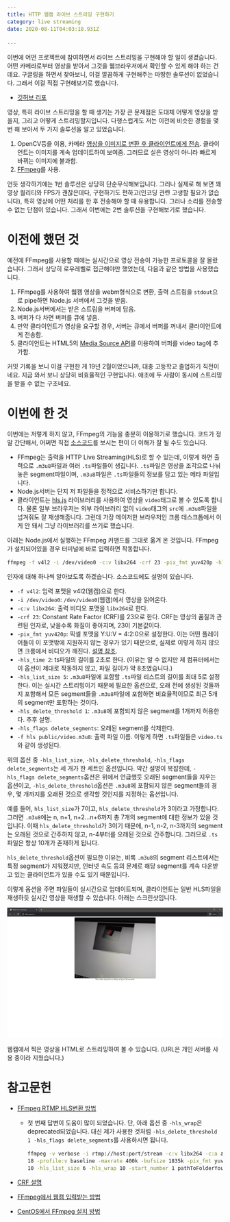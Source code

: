 ```yaml
---
title: HTTP 웹캠 라이브 스트리밍 구현하기
category: live streaming
date: 2020-08-11T04:03:18.931Z

---
```

이번에 어떤 프로젝트에 참여하면서 라이브 스트리밍을 구현해야 할 일이 생겼습니다. 어떤 카메라로부터 영상을 받아서 그것을 웹브라우저에서 확인할 수 있게 해야 하는 건데요. 구글링을 하면서 찾아보니, 이걸 깔끔하게 구현해주는 마땅한 솔루션이 없었습니다. 그래서 이걸 직접 구현해보기로 했습니다.

- [깃허브 리포](https://github.com/unknownpgr/node-webcam-streaming)

영상, 특히 라이브 스트리밍을 할 때 생기는 가장 큰 문제점은 도대체 어떻게 영상을 받을지, 그리고 어떻게 스트리밍할지입니다. 다행스럽게도 저는 이전에 비슷한 경험을 몇 번 해 보아서 두 가지 솔루션을 알고 있었습니다.

1. OpenCV등을 이용, 카메라 <u>영상을 이미지로 변환 후 클라이언트에게 전송</u>. 클라이언트는 이미지를 계속 업데이트하여 보여줌. 그러므로 실은 영상이 아니라 빠르게 바뀌는 이미지에 불과함.
2. <u>[FFmpeg](https://ffmpeg.org/)</u>를 사용.

언듯 생각하기에는 1번 솔루션은 상당히 단순무식해보입니다. 그러나 실제로 해 보면 꽤 영상 퀄리티와 FPS가 괜찮은데다, 구현하기도 편하고(인코딩 관련 고생할 필요가 없습니다), 특히 영상에 어떤 처리를 한 후 전송해야 할 때 유용합니다. 그러나 소리를 전송할 수 없는 단점이 있습니다. 그래서 이번에는 2번 솔루션을 구현해보기로 했습니다.

# 이전에 했던 것

예전에 FFmpeg를 사용할 때에는 실시간으로 영상 전송이 가능한 프로토콜을 잘 몰랐습니다. 그래서 상당히 로우레벨로 접근해야만 했었는데, 다음과 같은 방법을 사용했습니다.

1. FFmpeg를 사용하여 웹캠 영상을 webm형식으로 변환, 출력 스트림을 `stdout`으로 pipe하면 Node.js 서버에서 그것을 받음.
2. Node.js서버에서는 받은 스트림을 버퍼에 담음.
3. 버퍼가 다 차면 버퍼를 큐에 넣음.
4. 만약 클라이언트가 영상을 요구할 경우, 서버는 큐에서 버퍼를 꺼내서 클라이언트에게 전송함.
5. 클라이언트는 HTML5의 [Media Source API](https://developer.mozilla.org/en-US/docs/Web/API/MediaSource)를 이용하여 버퍼를 video tag에 추가함.

커밋 기록을 보니 이걸 구현한 게 19년 2월이었으니까, 대충 고등학교 졸업하기 직전이네요. 지금 와서 보니 상당히 비효율적인 구현입니다. 애초에 두 사람이 동시에 스트리밍을 받을 수 없는 구조네요.

# 이번에 한 것

이번에는 저렇게 하지 않고, FFmpeg의 기능을 충분히 이용하기로 했습니다. 코드가 정말 간단해서, 어쩌면 직접 [소스코드](https://github.com/unknownpgr/node-webcam-streaming/blob/master/index.js)를 보시는 편이 더 이해가 잘 될 수도 있습니다.

- FFmpeg는 출력을 HTTP Live Streaming(HLS)로 할 수 있는데, 이렇게 하면 출력으로 `.m3u8`파일과 여러 `.ts`파일들이 생깁니다. `.ts`파일은 영상을 조각으로 나눠놓은 segment파일이며, `.m3u8`파일은 `.ts`파일들의 정보를 담고 있는 메타 파일입니다.
- Node.js서버는 단지 저 파일들을 정적으로 서비스하기만 합니다.
- 클라이언트는 [hls.js](https://github.com/video-dev/hls.js#getting-started) 라이브러리를 사용하여 영상을 `video`태그로 볼 수 있도록 합니다. 물론 일부 브라우저는 외부 라이브러리 없이 `video`태그의 `src`에 `.m3u8`파일을 넘겨줘도 잘 재생해줍니다. 그런데 가장 메이저한 브라우저인 크롬 데스크톱에서 이게 안 돼서 그냥 라이브러리를 쓰기로 했습니다.

아래는 Node.js에서 실행하는 FFmpeg 커맨드를 그대로 옮겨 온 것입니다. FFmpeg가 설치되어있을 경우 터미널에 바로 입력하면 작동합니다.

```bash
ffmpeg -f v4l2 -i /dev/video0 -c:v libx264 -crf 23 -pix_fmt yuv420p -hls_time 2 -hls_list_size 5 -hls_delete_threshold 1 -hls_flags delete_segments -f hls public/video.m3u8
```

인자에 대해 하나씩 알아보도록 하겠습니다. 소스코드에도 설명이 있습니다.

- `-f v4l2`: 입력 포맷을 v4l2(웹캠)으로 한다.
- `-i /dev/video0`: `/dev/video0`(웹캠)에서 영상을 읽어온다.
- `-c:v libx264`: 출력 비디오 포맷을 `libx264`로 한다.
- `-crf 23`: Constant Rate Factor (CRF)를 23으로 한다. CRF는 영상의 품질과 관련된 인자로, 낮을수록 화질이 좋아지며, 23이 기본값이다.
- `-pix_fmt yuv420p`: 픽셀 포맷을 Y:U:V = 4:2:0으로 설정한다. 이는 어떤 플레이어들이 이 포맷밖에 지원하지 않는 경우가 있기 때문으로, 실제로 이렇게 하지 않으면 크롬에서 비디오가 깨진다. [설명 참조](https://trac.ffmpeg.org/wiki/Encode/H.264).
- `-hls_time 2`: ts파일의 길이를 2초로 한다. (이유는 알 수 없지만 제 컴퓨터에서는 이 옵션이 제대로 작동하지 않고, 파일 길이가 약 8초였습니다.)
- `-hls_list_size 5`: `.m3u8`파일에 포함할 `.ts`파일 리스트의 길이를 최대 5로 설정한다. 이는 실시간 스트리밍이기 때문에 필요한 옵션으로, 오래 전에 생성된 것들까지 포함해서 모든 segment들을 `.m3u8`파일에 포함하면 비효율적이므로 최근 5개의 segment만 포함하는 것이다.
- `-hls_delete_threshold 1`: `.m3u8`에 포함되지 않은 segment를 1개까지 허용한다. 추후 설명.
- `-hls_flags delete_segments`: 오래된 segment를 삭제한다.
- `-f hls public/video.m3u8`: 출력 파일 이름. 이렇게 하면 `.ts`파일들은 `video.ts`와 같이 생성된다.

위의 옵션 중 `-hls_list_size`, `-hls_delete_threshold`, `-hls_flags delete_segments`는 세 개가 한 세트인 옵션입니다. 약간 설명이 복잡한데, `-hls_flags delete_segments`옵션은 위에서 언급했듯 오래된 segment들을 지우는 옵션이고, `-hls_delete_threshold`옵션은 `.m3u8`에 포함되지 않은 segment들의 경우, 몇 개까지를 오래된 것으로 생각할 것인지를 지정하는 옵션입니다.

예를 들어, `hls_list_size`가 7이고, `hls_delete_threshold`가 3이라고 가정합니다. 그러면 `.m3u8`에는 n, n+1, n+2...n+6까지 총 7개의 segment에 대한 정보가 있을 것입니다. 이때 `hls_delete_threshold`가 3이기 때문에, n-1, n-2, n-3까지의 segment는 오래된 것으로 간주하지 않고, n-4부터를 오래된 것으로 간주합니다. 그러므로 `.ts`파일은 항상 10개가 존재하게 됩니다.

`hls_delete_threshold`옵션이 필요한 이유는, 비록 `.m3u8`의 segment 리스트에서는 특정 segment가 지워졌지만, 인터넷 속도 등의 문제로 해당 segment를 계속 다운받고 있는 클라이언트가 있을 수도 있기 때문입니다.

이렇게 옵션을 주면 파일들이 실시간으로 업데이트되며, 클라이언트는 일반 HLS파일을 재생하듯 실시간 영상을 재생할 수 있습니다. 아래는 스크린샷입니다.

![screenshot](screenshot.png)

웹캠에서 찍은 영상을 HTML로 스트리밍하여 볼 수 있습니다. (URL은 개인 서버를 사용 중이라 지웠습니다.)

# 참고문헌

- [FFmpeg RTMP HLS변환 방법](https://superuser.com/questions/714974/convert-rtmp-streaming-to-hls-streaming-using-ffmpeg)

  - 첫 번째 답변이 도움이 많이 되었습니다. 단, 아래 옵션 중 `-hls_wrap`은 deprecated되었습니다. 대신 제가 사용한 것처럼 `-hls_delete_threshold 1 -hls_flags delete_segments`를 사용하시면 됩니다.

    ```bash
    ffmpeg -v verbose -i rtmp://host:port/stream -c:v libx264 -c:a aac -ac 1 -strict -2 -crf
    18 -profile:v baseline -maxrate 400k -bufsize 1835k -pix_fmt yuv420p -flags -global_header -hls_time
    10 -hls_list_size 6 -hls_wrap 10 -start_number 1 pathToFolderYouWantTo/streamName.m3u8
    ```

- [CRF 설명](https://superuser.com/questions/677576/what-is-crf-used-for-in-ffmpeg)

- [FFmpeg에서 웹캠 입력받는 방법](https://trac.ffmpeg.org/wiki/Capture/Webcam)

- [CentOS에서 FFmpeg 설치 방법](https://linuxize.com/post/how-to-install-ffmpeg-on-centos-8/)